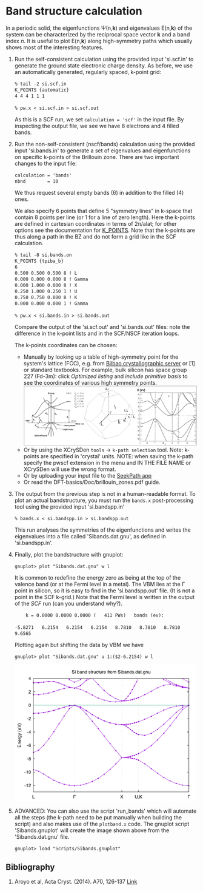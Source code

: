 # Band structure calculation
In a periodic solid, the eigenfunctions Ψ(n,**k**) and eigenvalues E(n,**k**) of the system can be characterized by the reciprocal space vector **k** and a band index *n*.
It is useful to plot E(n,**k**) along high-symmetry paths which usually shows most of the interesting features.

  1. Run the self-consistent calculation using the provided input 'si.scf.in' to generate the ground state electronic charge density. As before, we use an automatically generated, regularly spaced, k-point grid:
      ```
      % tail -2 si.scf.in 
      K_POINTS {automatic}
      4 4 4 1 1 1

      % pw.x < si.scf.in > si.scf.out
      ```
      As this is a SCF run, we set `calculation = 'scf'` in the input file.
      By inspecting the output file, we see we have 8 electrons and 4 filled bands.

  2.  Run the non-self-consistent (nscf/bands) calculation using the provided input 'si.bands.in' to generate a set of eigenvalues and eigenfunctions on specific k-points of the Brillouin zone. There are two important changes to the input file:
      ```
      calculation = 'bands'
      nbnd        = 10
      ```
      We thus request several empty bands (6) in addition to the filled (4) ones. 

      We also specify 6 points that define 5 "symmetry lines" in k-space that contain 8 points per line (or 1 for a line of zero length). 
      Here the k-points are defined in cartesian coordinates in terms of 2π/alat; 
      for other options see the documentation for [K_POINTS](http://https://www.quantum-espresso.org/Doc/INPUT_PW.html).
      Note that the k-points are thus along a path in the BZ and do not form a grid like in the SCF calculation.
      ```
      % tail -8 si.bands.on
      K_POINTS {tpiba_b}
      6
      0.500 0.500 0.500 8 ! L
      0.000 0.000 0.000 8 ! Gamma
      0.000 1.000 0.000 8 ! X
      0.250 1.000 0.250 1 ! U
      0.750 0.750 0.000 8 ! K
      0.000 0.000 0.000 1 ! Gamma

      % pw.x < si.bands.in > si.bands.out
      ```
      Compare the output of the 'si.scf.out' and 'si.bands.out' files: note the difference in the k-point lists and in the SCF/NSCF iteration loops.

      The k-points coordinates can be chosen:
      - Manually by looking up a table of high-symmetry point for the system's lattice (FCC), e.g. from [Bilbao crystallographic server](https://www.cryst.ehu.es/cryst/get_kvec.html) or [1] or standard textbooks. 
      For example, bulk silicon has space group 227 (Fd-3m): click _Optimized listing_ and _include primitive basis_ to see the coordinates of various high symmetry points. 
      ![BZ](Ref/bands-mix.png?raw=true "BZ")
      - Or by using the XCrySDen `tools` -> `k-path selection` tool. Note: k-points are specified in 'crystal' units.
        NOTE: when saving the k-path specify the pwscf extension in the menu and IN THE FILE NAME or XCrySDen will use the wrong format.
      - Or by uploading your input file to the [SeekPath app](https://www.materialscloud.org/work/tools/seekpath)
      - Or read the DFT-basics/Doc/brillouin_zones.pdf guide.

  3.  The output from the previous step is not in a human-readable format. To plot an actual bandstructure, you must run the `bands.x` post-processing tool using the provided input 'si.bandspp.in'
      ```
      % bands.x < si.bandspp.in > si.bandspp.out
      ```
      This run analyses the symmetries of the eigenfunctions and writes the eigenvalues into a file called 'Sibands.dat.gnu', as defined in 'si.bandspp.in'.

  5.  Finally, plot the bandstructure with gnuplot:
      ```
      gnuplot> plot "Sibands.dat.gnu" w l
      ```
      It is common to redefine the energy zero as being at the top of the valence band (or at the Fermi level in a metal). The VBM lies at the Γ point in silicon, so it is easy to find in the 'si.bandspp.out' file. (It is not a point in the SCF k-grid.) Note that the Fermi level is written in the output of the *SCF* run (can you understand why?).
      ```
          k = 0.0000 0.0000 0.0000 (   411 PWs)   bands (ev):
                                                                        
      -5.8271   6.2154   6.2154   6.2154   8.7810   8.7810   8.7810   9.6565
      ```
      Plotting again but shifting the data by VBM we have
      ```
      gnuplot> plot "Sibands.dat.gnu" u 1:($2-6.2154) w l
      ```
      ![Si bandstructure](Ref/Sibands-nosym.png?raw=true "Si band structure")

  6. ADVANCED: You can also use the script 'run_bands' which will automate all the steps (the k-path need to be put manually when building the script) and also makes use of the `plotband.x` code. The gnuplot script 'Sibands.gnuplot' will create the image shown above from the 'Sibands.dat.gnu' file. 
      ```
      gnuplot> load "Scripts/Sibands.gnuplot"
      ```
## Bibliography
1.  Aroyo et al, Acta Cryst. (2014). A70, 126-137 [Link](https://doi.org/10.1107/S205327331303091X)
